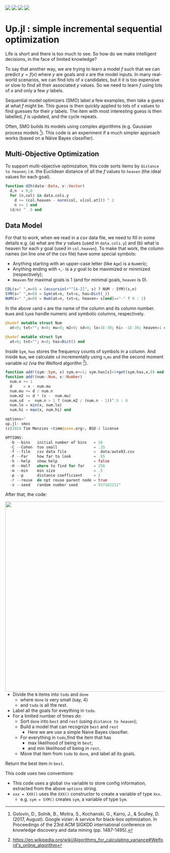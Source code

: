 <img src="https://img.shields.io/badge/tests-passing-green"> <img
src="https://img.shields.io/badge/julia-1.10.1-yellow"> <img
src="https://img.shields.io/badge/purpose-se--ai-blueviolet"> <img
src="https://img.shields.io/badge/platform-osx,linux-pink">

# Up.jl : simple incremental sequential optimization

Life is short and there is too much to see.
So how do we make intelligent decisions,
in the face of limited knowledge?

To say that another way, we are trying to learn a model
$f$ such that we can predict $y=f(x)$ where $y$ are goals
and $x$ are the model inputs.  In many real-world scenarios,
we can find lots of $x$ candidates, but it it is too expensive or
slow to find all their associated $y$ values. So we need to learn
$f$ using lots of $x$ and only a few $y$ labels.

Sequential model optimizers (SMO) label a few examples,  then take
a guess at what $f$ might be. This guess is then quickly
applied to lots of  $x$ values to find guesses for their $y$ labels.  The item with most interesting guess is then labelled,
$f$ is updated, and the cycle repeats.

Often, SMO builds its models using complex algorithms
(e.g. Gaussian process models [^google]). This code is an
experiment if a much simpler approach works (based on a N&auml;ive
Bayes classifier).

## Multi-Objective Optimization
To support multi-objective optimization, this code sorts items by
`distance to heaven`; i.e. the Euclidean distance of all the
$f$ values to  `heaven` (the ideal values for each goal).

```julia <up d2h>
function d2h(data::Data, v::Vector) 
  d,n  = 0,0
  for (n,col) in data.cols.y 
    d += (col.heaven - norm(col, v[col.at])) ^ 2 
    n += 1 end 
  (d/n) ^ .5 end
```

## Data Model
For that to work, when we read in a csv data file, we need to fill in some  details  e.g. (a) what are the $y$ values (used in `data.cols.y`) and (b) what is heaven for each $y$ goal (used in `col.heaven`). To make that work, the column names (on line one
of the csv file) have some special symbols:

- Anything starting with an upper-case letter (like `Age`) is a `Num`eric;
- Anything ending with `+`,`-` is a $y$ goal to be maximized
  or minimized (respectively);
- `Heaven` for maximal goals  is 1 (and for minimal goals, `heaven` is 0).

```julia <up col>
COL(s=" ",n=0) = (occursin(r"^[A-Z]", s) ? NUM : SYM)(s,n) 
SYM(s=" ",n=0) = Sym(at=n, txt=s, has=Dict(_)) 
NUM(s=" ",n=0) = Num(at=n, txt=s, heaven= s[end]=="-" ? 0 : 1)
```
In the above `s`and `n` are the name of the column and its column number.
`Num`s and `Sym`s handle numeric and symbolic columns, respectively. 

```julia <up numsym>
@kwdef mutable struct Num
  at=0; txt=""; n=0; mu=0; m2=0; sd=0; lo=1E-30; hi= -1E-30; heaven=1 end

@kwdef mutable struct Sym
  at=0; txt=""; n=0; has=Dict() end
```
Inside `Sym`, `has` stores the frequency counts of symbols in a column.
And inside `Num`, we calculate `sd` incrementally using `n`,`mu` and the
second moment variable `m2` (via the Welford algorithn  [^welford]).

```julia <up add!>
function add!(sym::Sym, x) sym.n+=1; sym.has[x]=1+get(sym.has,x,0) end 
function add!(num::Num, x::Number) 
  num.n += 1
  d     = x - num.mu
  num.mu += d / num.n
  num.m2 += d * (x -  num.mu)
  num.sd  =  num.n > 1 ? (num.m2 / (num.n - 1))^.5 : 0
  num.lo = min(x, num.lo)
  num.hi = max(x, num.hi) end
```

```julia <up options>
options="
up.jl: smos
(c)2024 Tim Menzies <timm@ieee.org>, BSD-2 license

OPTIONS:
  -b --bins   initial number of bins   = 16
  -C --Cohen  too small                = .35
  -f --file   csv data file            =  data/auto93.csv
  -F --Far    how far to look          = .95
  -h --help   show help                = false
  -H --Half   where to find for far    = 256
  -m --min    min size                 = .5
  -p --p      distance coefficient     = 2
  -r --reuse  do npt reuse parent node = true
  -s --seed   random number seed       = 937162211"
```

After that, the code:

<img align=right width=600 src="https://miro.medium.com/v2/resize:fit:846/1*und5wL5DogTb8zkyOaFmrA.png">

- Divide the `N` items into `todo` and `done`
  - where `done` is very small (say, 4)
  - and `todo` is all the rest.
- Label all the goals for eveything in `todo`.
- For a limited number of times do:
  - Sort `done` into `best` and `rest` (using `distance to heaven`);
  - Build a model that can recognize `best` and `rest`
    - Here we are use a simple Naive Bayes classifier.
  - For everything in `todo`,find the item that has
    - max likelihood of being in `best`;
    - and min likelihood of being in `rest`.
  - Move that item from `todo` to `done`, and label all its goals.

Return the best item in `best`.

This  code uses  two conventions:  

- This code uses a global `the` variable to store config information,
  extracted from the above `options` string.
- `xxx = XXX()` uses the `XXX()` constructor to create a variable of type `Xxx`.
  - e.g.  `sym = SYM()` creates `sym`, a variable of type `Sym`.

[^google]: Golovin, D., Solnik, B., Moitra, S., Kochanski, G., Karro, J., & Sculley, D. (2017, August). Google vizier: A service for black-box optimization. In Proceedings of the 23rd ACM SIGKDD international conference on knowledge discovery and data mining (pp. 1487-1495).

[^welford]: https://en.wikipedia.org/wiki/Algorithms_for_calculating_variance#Welford's_online_algorithm

